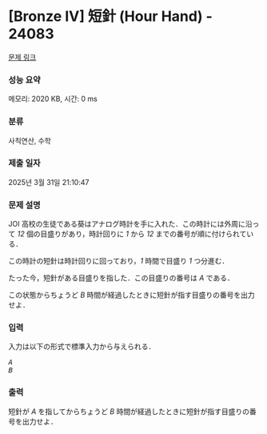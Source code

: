 # [Bronze IV] 短針 (Hour Hand) - 24083 

[문제 링크](https://www.acmicpc.net/problem/24083) 

### 성능 요약

메모리: 2020 KB, 시간: 0 ms

### 분류

사칙연산, 수학

### 제출 일자

2025년 3월 31일 21:10:47

### 문제 설명

<p>JOI 高校の生徒である葵はアナログ時計を手に入れた．この時計には外周に沿って <var>12</var> 個の目盛りがあり，時計回りに <var>1</var> から <var>12</var> までの番号が順に付けられている．</p>

<p>この時計の短針は時計回りに回っており，<var>1</var> 時間で目盛り <var>1</var> つ分進む．</p>

<p>たった今，短針がある目盛りを指した．この目盛りの番号は <var>A</var> である．</p>

<p>この状態からちょうど <var>B</var> 時間が経過したときに短針が指す目盛りの番号を出力せよ．</p>

### 입력 

 <p>入力は以下の形式で標準入力から与えられる．</p>

<pre><var>A</var>
<var>B</var></pre>

### 출력 

 <p>短針が <var>A</var> を指してからちょうど <var>B</var> 時間が経過したときに短針が指す目盛りの番号を出力せよ．</p>

